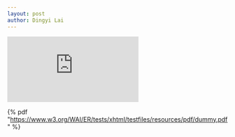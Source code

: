 ```yaml
---
layout: post
author: Dingyi Lai
---
```


<embed src="https://github.com/Dingyi-Lai/Dingyi-Lai.github.io/blob/main/_pdfs/%5BDR%5Dterm_paper.pdf" type="application/pdf"/>

<object data="{{ site.url }}{{ site.baseurl }}/_pdfs/[DR]term_paper.pdf" width="1000" height="1000" type="application/pdf"></object>

 {% pdf "https://www.w3.org/WAI/ER/tests/xhtml/testfiles/resources/pdf/dummy.pdf" %}